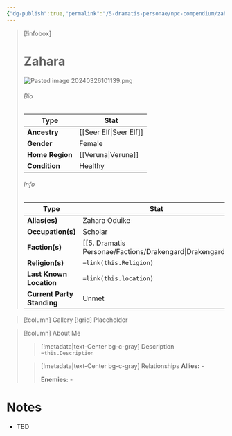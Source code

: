 ```yaml
---
{"dg-publish":true,"permalink":"/5-dramatis-personae/npc-compendium/zahara/"}
---
```



> [!infobox]
> # Zahara
> ![Pasted image 20240326101139.png](/img/user/x.%20Assets/Attachments/Pasted%20image%2020240326101139.png)
> ###### Bio
> Type |  Stat |
> ---|---|
> **Ancestry** | [[Seer Elf\|Seer Elf]] |
> **Gender** | Female |
> **Home Region** | [[Veruna\|Veruna]] |
> **Condition** | Healthy |
> ###### Info
> Type |  Stat |
> ---|---|
> **Alias(es)** | Zahara Oduike |
> **Occupation(s)** | Scholar |
> **Faction(s)** | [[5. Dramatis Personae/Factions/Drakengard\|Drakengard]] |
> **Religion(s)** | `=link(this.Religion)` |
> **Last Known Location** | `=link(this.location)` |
> **Current Party Standing** | Unmet |

> [!column] Gallery 
> [!grid] 
> Placeholder

> [!column] About Me
>> [!metadata|text-Center bg-c-gray] Description
>> `=this.Description`
>
>> [!metadata|text-Center bg-c-gray] Relationships
>> **Allies:** -
>>
>> **Enemies:** -

# Notes

- TBD

